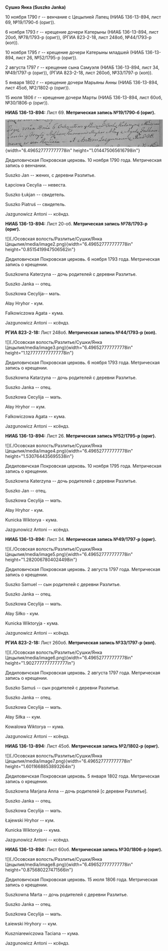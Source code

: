 **Сушко Янка (Suszko Janka)**

10 ноября 1790 г -- венчание с Цецылией Лапец (НИАБ 136-13-894, лист 69,
№19/1790-б (ориг)).

6 ноября 1793 г -- крещение дочери Катерыны (НИАБ 136-13-894, лист 20об,
№78/1793-р (ориг)), (РГИА 823-2-18, лист 248об, №44/1793-р (коп)).

10 ноября 1795 г -- крещение дочери Катерыны младшей (НИАБ 136-13-894,
лист 26, №52/1795-р (ориг)).

2 августа 1797 г -- крещение сына Самуэля (НИАБ 136-13-894, лист 34,
№49/1797-р (ориг)), (РГИА 823-2-18, лист 260об, №33/1797-р (коп)).

5 января 1802 г -- крещение дочери Марьяны Анны (НИАБ 136-13-894, лист
45об, №2/1802-р (ориг)).

15 июля 1806 г -- крещение дочери Марты (НИАБ 136-13-894, лист 60об,
№30/1806-р (ориг)).

**НИАБ 136-13-894:** Лист 69. **Метрическая запись №19/1790-б (ориг).**

![](./media/0a84a26f466b37ee9a5a1dab45da7fd7275b994a.png){width="6.496527777777778in"
height="1.014475065616798in"}

Дедиловичская Покровская церковь. 10 ноября 1790 года. Метрическая
запись о венчании.

Suszko Jan -- жених, с деревни Разлитье.

Łapciowa Cecylia -- невеста.

Suszko Łukjan -- свидетель.

Suszko Piatruś -- свидетель.

Jazgunowicz Antoni -- ксёндз.

**НИАБ 136-13-894:** Лист 20-об. **Метрическая запись №78/1793-р
(ориг).**

![](./Осовская волость/Разлитье/Сушки/Янка Цецылия/media/image2.png){width="6.496527777777778in"
height="0.8515419947506562in"}

Дедиловичская Покровская церковь. 6 ноября 1793 года. Метрическая запись
о крещении.

Suszkowna Katerzyna -- дочь родителей с деревни Разлитье.

Suszko Janka -- отец.

Suszkowa Cecylija-- мать.

Ałay Hryhor - кум.

Falkowiczowa Agata - кума.

Jazgunowicz Antoni -- ксёндз.

**РГИА 823-2-18:** Лист 248об. **Метрическая запись №44/1793-р (коп).**

![](./Осовская волость/Разлитье/Сушки/Янка Цецылия/media/image3.png){width="6.496527777777778in"
height="1.1277777777777778in"}

Дедиловичская Покровская церковь. 6 ноября 1793 года. Метрическая запись
о крещении.

Suszkowna Katarzyna -- дочь родителей с деревни Разлитье.

Suszko Janka -- отец.

Suszkowa Cecylija -- мать.

Ałay Hryhor -- кум.

Falkowiczowa Agata -- кума.

Jazgunowicz Antoni -- ксёндз.

**НИАБ 136-13-894:** Лист 26. **Метрическая запись №52/1795-р (ориг).**

![](./Осовская волость/Разлитье/Сушки/Янка Цецылия/media/image4.png){width="6.496527777777778in"
height="1.530764435695538in"}

Дедиловичская Покровская церковь. 10 ноября 1795 года. Метрическая
запись о крещении.

Suszkowna Katerzyna -- дочь родителей с деревни Разлитье.

Suszko Jan -- отец.

Suszkowa Cecylija -- мать.

Ałay Hryhor - кум.

Kunicka Wiktorya - кума.

Jazgunowicz Antoni -- ксёндз.

**НИАБ 136-13-894:** Лист 34. **Метрическая запись №49/1797-р (ориг).**

![](./Осовская волость/Разлитье/Сушки/Янка Цецылия/media/image5.png){width="6.496527777777778in"
height="1.2820067804024498in"}

Дедиловичская Покровская церковь. 2 августа 1797 года. Метрическая
запись о крещении.

Suszko Samuel -- сын родителей с деревни Разлитье.

Suszko Janka -- отец.

Suszkowa Cecylija -- мать.

Ałay Siłko - кум.

Kunicka Wiktoryja - кума.

Jazgunowicz Antoni -- ксёндз.

**РГИА 823-2-18:** Лист 260об. **Метрическая запись №33/1797-р (коп).**

![](./Осовская волость/Разлитье/Сушки/Янка Цецылия/media/image6.png){width="6.496527777777778in"
height="1.9027777777777777in"}

Дедиловичская Покровская церковь. 2 августа 1797 года. Метрическая
запись о крещении.

Suszko Samuś -- сын родителей с деревни Разлитье.

Suszko Janka -- отец.

Suszkowa Cecylija -- мать.

Ałay Siłka -- кум.

Kowalowa Wiktorya -- кума.

Jazgunowicz Antoni -- ксёндз.

**НИАБ 136-13-894:** Лист 45об. **Метрическая запись №2/1802-р (ориг).**

![](./Осовская волость/Разлитье/Сушки/Янка Цецылия/media/image7.png){width="6.496527777777778in"
height="1.6011668853893264in"}

Дедиловичская Покровская церковь. 5 января 1802 года. Метрическая запись
о крещении.

Suszkowna Marjana Anna -- дочь родителей \[с деревни Разлитье\].

Suszko Janka -- отец.

Suszkowa Cecylija -- мать.

Łajewski Hryhor -- кум.

Kunicka Wiktoryja -- кума.

Jazgunowicz Antoni -- ксёндз.

**НИАБ 136-13-894:** Лист 60об. **Метрическая запись №30/1806-р
(ориг).**

![](./Осовская волость/Разлитье/Сушки/Янка Цецылия/media/image8.png){width="6.496527777777778in"
height="0.875680227471566in"}

Дедиловичская Покровская церковь. 15 июля 1806 года. Метрическая запись
о крещении.

Suszkowna Marta -- дочь родителей с деревни Разлитье.

Suszko Janka -- отец.

Suszkowa Cecylija -- мать.

Łaiewski Hryhory -- кум.

Kuszniarewiczowa Taciana -- кума.

Jazgunowicz Antoni -- ксёндз.
